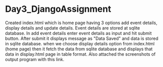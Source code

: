 # Day3_DjangoAssignment
Created index.html which is home page having 3 options add event details, display details and update details.
Event details are stored at sqlite database.
In add event details enter event details as input and hit submit button.
After submit it displays message as "Data Saved" and data is stored in sqlite database.
when we choose display details option from index.html (home page) then it fetch the data from sqlite database and displays that data in display.html page in table format.
Also attached the screenshots of output program with this link.
